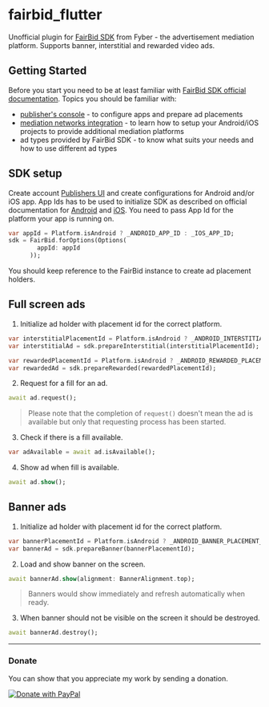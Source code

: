 # fairbid_flutter
Unofficial plugin for [FairBid SDK](https://www.fyber.com/fyber-fairbid/) from Fyber - the advertisement mediation platform. Supports banner, interstitial and rewarded video ads.

## Getting Started

Before you start you need to be at least familiar with [FairBid SDK official documentation](https://developer.fyber.com/hc/en-us/categories/360001778457-Fyber-FairBid). Topics you should be familiar with:
- [publisher's console](https://developer.fyber.com/hc/en-us/sections/360002888297-Getting-Started-with-FairBid) - to configure apps and prepare ad placements
- [mediation networks integration](https://developer.fyber.com/hc/en-us/sections/360002896737-FairBid-Mediation) - to learn how to setup your Android/iOS projects to provide additional mediation platforms
- ad types provided by FairBid SDK - to know what suits your needs and how to use different ad types

## SDK setup
Create account [Publishers UI](https://console.fyber.com/sign-up) and create configurations for Android and/or iOS app. App Ids has to be used to initialize SDK as described on official documentation for [Android](https://developer.fyber.com/hc/en-us/articles/360010079697-Initialize-the-SDK) and [iOS](https://developer.fyber.com/hc/en-us/articles/360009930737-Initializing-the-SDK). You need to pass App Id for the platform your app is running on.
```dart
var appId = Platform.isAndroid ? _ANDROID_APP_ID : _IOS_APP_ID;
sdk = FairBid.forOptions(Options(
        appId: appId
      ));
```
You should keep reference to the FairBid instance to create ad placement holders.

## Full screen ads

1. Initialize ad holder with placement id for the correct platform.
```dart
var interstitialPlacementId = Platform.isAndroid ? _ANDROID_INTERSTITIAL_PLACEMENT_ID : _IOS_INTERSTITIAL_PLACEMENT_ID;
var interstitialAd = sdk.prepareInterstitial(interstitialPlacementId);

var rewardedPlacementId = Platform.isAndroid ? _ANDROID_REWARDED_PLACEMENT_ID : _IOS_REWARDED_PLACEMENT_ID;
var rewardedAd = sdk.prepareRewarded(rewardedPlacementId);
```
2. Request for a fill for an ad.
```dart
await ad.request();
```
> Please note that the completion of `request()` doesn't mean the ad is available but only that requesting process has been started.
3. Check if there is a fill available.

```dart
var adAvailable = await ad.isAvailable();
```

4. Show ad when fill is available.
```dart
await ad.show();
```

## Banner ads

1. Initialize ad holder with placement id for the correct platform.
```dart
var bannerPlacementId = Platform.isAndroid ? _ANDROID_BANNER_PLACEMENT_ID : _IOS_BANNER_PLACEMENT_ID;
var bannerAd = sdk.prepareBanner(bannerPlacementId);
```
2. Load and show banner on the screen.
```dart
await bannerAd.show(alignment: BannerAlignment.top);
```
> Banners would show immediately and refresh automatically when ready.
3. When banner should not be visible on the screen it should be destroyed.
```dart
await bannerAd.destroy();
```

---

### Donate 

You can show that you appreciate my work by sending a donation.

[![Donate with PayPal](https://www.paypalobjects.com/en_US/PL/i/btn/btn_donateCC_LG.gif)](https://www.paypal.com/cgi-bin/webscr?cmd=_s-xclick&hosted_button_id=ZD8WFEWA7KEPQ&source=url)
